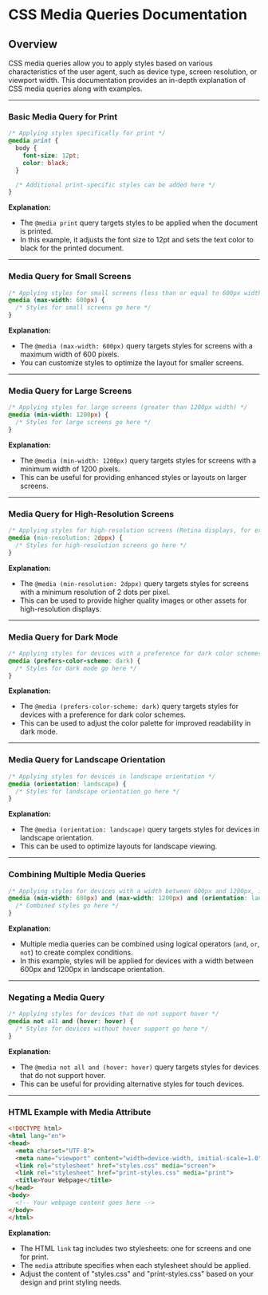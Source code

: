 # CSS Media Queries Documentation

## Overview

CSS media queries allow you to apply styles based on various characteristics of the user agent, such as device type, screen resolution, or viewport width. This documentation provides an in-depth explanation of CSS media queries along with examples.

---

### Basic Media Query for Print

```css
/* Applying styles specifically for print */
@media print {
  body {
    font-size: 12pt;
    color: black;
  }

  /* Additional print-specific styles can be added here */
}
```

**Explanation:**

- The `@media print` query targets styles to be applied when the document is printed.
- In this example, it adjusts the font size to 12pt and sets the text color to black for the printed document.

---

### Media Query for Small Screens

```css
/* Applying styles for small screens (less than or equal to 600px width) */
@media (max-width: 600px) {
  /* Styles for small screens go here */
}
```

**Explanation:**

- The `@media (max-width: 600px)` query targets styles for screens with a maximum width of 600 pixels.
- You can customize styles to optimize the layout for smaller screens.

---

### Media Query for Large Screens

```css
/* Applying styles for large screens (greater than 1200px width) */
@media (min-width: 1200px) {
  /* Styles for large screens go here */
}
```

**Explanation:**

- The `@media (min-width: 1200px)` query targets styles for screens with a minimum width of 1200 pixels.
- This can be useful for providing enhanced styles or layouts on larger screens.

---

### Media Query for High-Resolution Screens

```css
/* Applying styles for high-resolution screens (Retina displays, for example) */
@media (min-resolution: 2dppx) {
  /* Styles for high-resolution screens go here */
}
```

**Explanation:**

- The `@media (min-resolution: 2dppx)` query targets styles for screens with a minimum resolution of 2 dots per pixel.
- This can be used to provide higher quality images or other assets for high-resolution displays.

---

### Media Query for Dark Mode

```css
/* Applying styles for devices with a preference for dark color schemes */
@media (prefers-color-scheme: dark) {
  /* Styles for dark mode go here */
}
```

**Explanation:**

- The `@media (prefers-color-scheme: dark)` query targets styles for devices with a preference for dark color schemes.
- This can be used to adjust the color palette for improved readability in dark mode.

---

### Media Query for Landscape Orientation

```css
/* Applying styles for devices in landscape orientation */
@media (orientation: landscape) {
  /* Styles for landscape orientation go here */
}
```

**Explanation:**

- The `@media (orientation: landscape)` query targets styles for devices in landscape orientation.
- This can be used to optimize layouts for landscape viewing.

---

### Combining Multiple Media Queries

```css
/* Applying styles for devices with a width between 600px and 1200px, in landscape orientation */
@media (min-width: 600px) and (max-width: 1200px) and (orientation: landscape) {
  /* Combined styles go here */
}
```

**Explanation:**

- Multiple media queries can be combined using logical operators (`and`, `or`, `not`) to create complex conditions.
- In this example, styles will be applied for devices with a width between 600px and 1200px in landscape orientation.

---

### Negating a Media Query

```css
/* Applying styles for devices that do not support hover */
@media not all and (hover: hover) {
  /* Styles for devices without hover support go here */
}
```

**Explanation:**

- The `@media not all and (hover: hover)` query targets styles for devices that do not support hover.
- This can be useful for providing alternative styles for touch devices.

---

### HTML Example with Media Attribute

```html
<!DOCTYPE html>
<html lang="en">
<head>
  <meta charset="UTF-8">
  <meta name="viewport" content="width=device-width, initial-scale=1.0">
  <link rel="stylesheet" href="styles.css" media="screen">
  <link rel="stylesheet" href="print-styles.css" media="print">
  <title>Your Webpage</title>
</head>
<body>
  <!-- Your webpage content goes here -->
</body>
</html>
```

**Explanation:**

- The HTML `link` tag includes two stylesheets: one for screens and one for print.
- The `media` attribute specifies when each stylesheet should be applied.
- Adjust the content of "styles.css" and "print-styles.css" based on your design and print styling needs.



